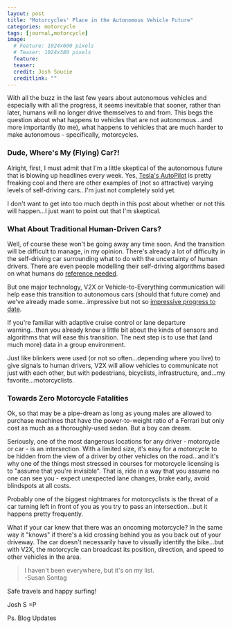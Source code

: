 ```yaml
---
layout: post
title: "Motorcycles' Place in the Autonomous Vehicle Future"
categories: motorcycle
tags: [journal,motorcycle]
image:
  # Feature: 1024x600 pixels
  # Teaser: 1024x380 pixels
  feature:
  teaser:
  credit: Josh Soucie
  creditlink: ""
---
```


With all the buzz in the last few years about autonomous vehicles and especially with all the progress, it seems inevitable that sooner, rather than later, humans will no longer drive themselves to and from. This begs the question about what happens to vehicles that are not autonomous...and more importantly (to me), what happens to vehicles that are much harder to make autonomous - specifically, motorcycles.

### Dude, Where's My (Flying) Car?!
Alright, first, I must admit that I'm a little skeptical of the autonomous future that is blowing up headlines every week. Yes, [Tesla's AutoPilot][Tesla] is pretty freaking cool and there are other examples of (not so attractive) varying levels of self-driving cars...I'm just not completely sold yet.

I don't want to get into too much depth in this post about whether or not this will happen...I just want to point out that I'm skeptical.

### What About Traditional Human-Driven Cars?
Well, of course these won't be going away any time soon. And the transition will be difficult to manage, in my opinion. There's already a lot of difficulty in the self-driving car surrounding what to do with the uncertainty of human drivers. There are even people modelling their self-driving algorithms based on what humans do [reference needed][human-model].

But one major technology, V2X or Vehicle-to-Everything communication will help ease this transition to autonomous cars (should that future come) and we've already made some...impressive but not so [impressive progress to date][GM].

If you're familiar with adaptive cruise control or lane departure warning...then you already know a little bit about the kinds of sensors and algorithms that will ease this transition. The next step is to use that (and much more) data in a group environment.

Just like blinkers were used (or not so often...depending where you live) to give signals to human drivers, V2X will allow vehicles to communicate not just with each other, but with pedestrians, bicyclists, infrastructure, and...my favorite...motorcyclists.

### Towards Zero Motorcycle Fatalities
Ok, so that may be a pipe-dream as long as young males are allowed to purchase machines that have the power-to-weight ratio of a Ferrari but only cost as much as a thoroughly-used sedan. But a boy can dream.

Seriously, one of the most dangerous locations for any driver - motorcycle or car - is an intersection. With a limited size, it's easy for a motorcycle to be hidden from the view of a driver by other vehicles on the road...and it's why one of the things most stressed in courses for motorcycle licensing is to "assume that you're invisible". That is, ride in a way that you assume no one can see you - expect unexpected lane changes, brake early, avoid blindspots at all costs.

Probably one of the biggest nightmares for motorcyclists is the threat of a car turning left in front of you as you try to pass an intersection...but it happens pretty frequently.

What if your car knew that there was an oncoming motorcycle? In the same way it "knows" if there's a kid crossing behind you as you back out of your driveway. The car doesn't necessarily have to visually identify the bike...but with V2X, the motorcycle can broadcast its position, direction, and speed to other vehicles in the area.

> I haven't been everywhere, but it's on my list.  
-Susan Sontag


Safe travels and happy surfing!

Josh S =P

Ps. Blog Updates


[Tesla]: #
[human-model]: #
[GM]: #
